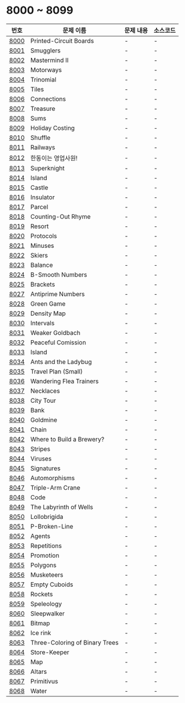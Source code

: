 # 8000 ~ 8099

번호 | 문제 이름 | 문제 내용 | 소스코드
--- | --- | --- | ---
[8000](https://www.acmicpc.net/problem/8000) | Printed-Circuit Boards | - | -
[8001](https://www.acmicpc.net/problem/8001) | Smugglers | - | -
[8002](https://www.acmicpc.net/problem/8002) | Mastermind II | - | -
[8003](https://www.acmicpc.net/problem/8003) | Motorways | - | -
[8004](https://www.acmicpc.net/problem/8004) | Trinomial | - | -
[8005](https://www.acmicpc.net/problem/8005) | Tiles | - | -
[8006](https://www.acmicpc.net/problem/8006) | Connections | - | -
[8007](https://www.acmicpc.net/problem/8007) | Treasure | - | -
[8008](https://www.acmicpc.net/problem/8008) | Sums | - | -
[8009](https://www.acmicpc.net/problem/8009) | Holiday Costing | - | -
[8010](https://www.acmicpc.net/problem/8010) | Shuffle | - | -
[8011](https://www.acmicpc.net/problem/8011) | Railways | - | -
[8012](https://www.acmicpc.net/problem/8012) | 한동이는 영업사원! | - | -
[8013](https://www.acmicpc.net/problem/8013) | Superknight | - | -
[8014](https://www.acmicpc.net/problem/8014) | Island | - | -
[8015](https://www.acmicpc.net/problem/8015) | Castle | - | -
[8016](https://www.acmicpc.net/problem/8016) | Insulator | - | -
[8017](https://www.acmicpc.net/problem/8017) | Parcel | - | -
[8018](https://www.acmicpc.net/problem/8018) | Counting-Out Rhyme | - | -
[8019](https://www.acmicpc.net/problem/8019) | Resort | - | -
[8020](https://www.acmicpc.net/problem/8020) | Protocols | - | -
[8021](https://www.acmicpc.net/problem/8021) | Minuses | - | -
[8022](https://www.acmicpc.net/problem/8022) | Skiers | - | -
[8023](https://www.acmicpc.net/problem/8023) | Balance | - | -
[8024](https://www.acmicpc.net/problem/8024) | B-Smooth Numbers | - | -
[8025](https://www.acmicpc.net/problem/8025) | Brackets | - | -
[8027](https://www.acmicpc.net/problem/8027) | Antiprime Numbers | - | -
[8028](https://www.acmicpc.net/problem/8028) | Green Game | - | -
[8029](https://www.acmicpc.net/problem/8029) | Density Map | - | -
[8030](https://www.acmicpc.net/problem/8030) | Intervals | - | -
[8031](https://www.acmicpc.net/problem/8031) | Weaker Goldbach | - | -
[8032](https://www.acmicpc.net/problem/8032) | Peaceful Comission | - | -
[8033](https://www.acmicpc.net/problem/8033) | Island | - | -
[8034](https://www.acmicpc.net/problem/8034) | Ants and the Ladybug | - | -
[8035](https://www.acmicpc.net/problem/8035) | Travel Plan (Small) | - | -
[8036](https://www.acmicpc.net/problem/8036) | Wandering Flea Trainers | - | -
[8037](https://www.acmicpc.net/problem/8037) | Necklaces | - | -
[8038](https://www.acmicpc.net/problem/8038) | City Tour | - | -
[8039](https://www.acmicpc.net/problem/8039) | Bank | - | -
[8040](https://www.acmicpc.net/problem/8040) | Goldmine | - | -
[8041](https://www.acmicpc.net/problem/8041) | Chain | - | -
[8042](https://www.acmicpc.net/problem/8042) | Where to Build a Brewery? | - | -
[8043](https://www.acmicpc.net/problem/8043) | Stripes | - | -
[8044](https://www.acmicpc.net/problem/8044) | Viruses | - | -
[8045](https://www.acmicpc.net/problem/8045) | Signatures | - | -
[8046](https://www.acmicpc.net/problem/8046) | Automorphisms | - | -
[8047](https://www.acmicpc.net/problem/8047) | Triple-Arm Crane | - | -
[8048](https://www.acmicpc.net/problem/8048) | Code | - | -
[8049](https://www.acmicpc.net/problem/8049) | The Labyrinth of Wells | - | -
[8050](https://www.acmicpc.net/problem/8050) | Lollobrigida | - | -
[8051](https://www.acmicpc.net/problem/8051) | P-Broken-Line | - | -
[8052](https://www.acmicpc.net/problem/8052) | Agents | - | -
[8053](https://www.acmicpc.net/problem/8053) | Repetitions | - | -
[8054](https://www.acmicpc.net/problem/8054) | Promotion | - | -
[8055](https://www.acmicpc.net/problem/8055) | Polygons | - | -
[8056](https://www.acmicpc.net/problem/8056) | Musketeers | - | -
[8057](https://www.acmicpc.net/problem/8057) | Empty Cuboids | - | -
[8058](https://www.acmicpc.net/problem/8058) | Rockets | - | -
[8059](https://www.acmicpc.net/problem/8059) | Speleology | - | -
[8060](https://www.acmicpc.net/problem/8060) | Sleepwalker | - | -
[8061](https://www.acmicpc.net/problem/8061) | Bitmap | - | -
[8062](https://www.acmicpc.net/problem/8062) | Ice rink | - | -
[8063](https://www.acmicpc.net/problem/8063) | Three-Coloring of Binary Trees | - | -
[8064](https://www.acmicpc.net/problem/8064) | Store-Keeper | - | -
[8065](https://www.acmicpc.net/problem/8065) | Map | - | -
[8066](https://www.acmicpc.net/problem/8066) | Altars | - | -
[8067](https://www.acmicpc.net/problem/8067) | Primitivus | - | -
[8068](https://www.acmicpc.net/problem/8068) | Water | - | -

